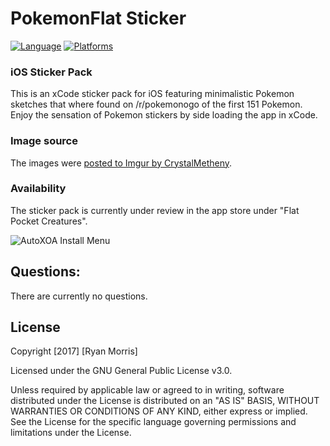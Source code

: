 # PokemonFlat Sticker
[![Language](https://img.shields.io/badge/language-Swift%203-orange.svg)](https://swift.org)
[![Platforms](https://img.shields.io/badge/platform-ios-lightgrey.svg)](https://swift.org/about/#platform-support)

### iOS Sticker Pack

This is an xCode sticker pack for iOS featuring minimalistic Pokemon sketches that where found on /r/pokemonogo of the first 151 Pokemon. Enjoy the sensation of Pokemon stickers by side loading the app in xCode.


### Image source

The images were [posted to Imgur by CrystalMetheny](http://imgur.com/gallery/qVsnO).

### Availability

The sticker pack is currently under review in the app store under "Flat Pocket Creatures".

![AutoXOA Install Menu](https://raw.githubusercontent.com/hackmods/PokemonFlatStickers/master/images/screenshot.jpg)


## Questions:

There are currently no questions.

## License
Copyright [2017] [Ryan Morris]

Licensed under the GNU General Public License v3.0.

Unless required by applicable law or agreed to in writing, software distributed under the License is distributed on an "AS IS" BASIS, WITHOUT WARRANTIES OR CONDITIONS OF ANY KIND, either  express or implied. See the License for the specific language governing permissions and limitations under the License.
